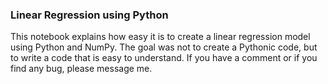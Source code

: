 ### Linear Regression using Python
This notebook explains how easy it is to create a linear regression model using Python and NumPy. 
The goal was not to create a Pythonic code, but to write a code that is easy to understand.
If you have a comment or if you find any bug, please message me. 

